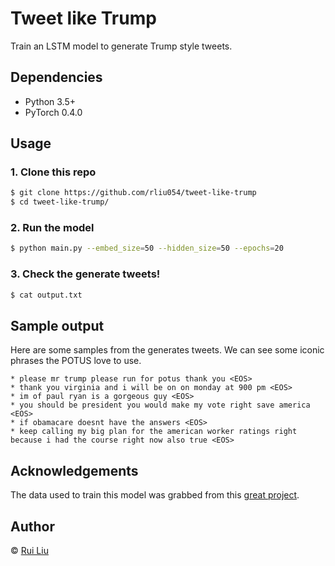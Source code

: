 # Tweet like Trump
Train an LSTM model to generate Trump style tweets.

## Dependencies
  * Python 3.5+
  * PyTorch 0.4.0

## Usage
### 1. Clone this repo
```bash
$ git clone https://github.com/rliu054/tweet-like-trump
$ cd tweet-like-trump/
```
### 2. Run the model
```bash
$ python main.py --embed_size=50 --hidden_size=50 --epochs=20
```

### 3. Check the generate tweets!
```bash
$ cat output.txt
```

## Sample output
Here are some samples from the generates tweets. We can see some iconic phrases the POTUS love to use.

```
* please mr trump please run for potus thank you <EOS> 
* thank you virginia and i will be on on monday at 900 pm <EOS> 
* im of paul ryan is a gorgeous guy <EOS> 
* you should be president you would make my vote right save america <EOS> 
* if obamacare doesnt have the answers <EOS> 
* keep calling my big plan for the american worker ratings right because i had the course right now also true <EOS> 
```


## Acknowledgements
The data used to train this model was grabbed from this [great project](https://github.com/bpb27/trump_tweet_data_archive).

## Author
&copy; [Rui Liu](http://ruiliu.me)
